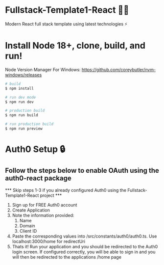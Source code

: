 # Fullstack-Template1-React :man_technologist:
Modern React full stack template using latest technologies :zap:

# Install Node 18+, clone, build, and run!
Node Version Manager For Windows: https://github.com/coreybutler/nvm-windows/releases
```bash
# build
$ npm install

# run dev mode
$ npm run dev

# production build
$ npm run build

# run production build
$ npm run preview
```
# Auth0 Setup :lock:
Follow the steps below to enable OAuth using the auth0-react package
---
*** Skip steps 1-3 if you already configured Auth0 using the Fullstack-Template1-React project ***
1. Sign up for FREE Auth0 account
2. Create Application
3. Note the information provided: 
   1. Name
   2. Domain
   3. Client ID
4. Paste the corresponding values into /src/constants/auth0/auth0.ts. Use localhost:3000/home for redirectUri
5. Thats it! Run your application and you should be redirected to the Auth0 login screen. If configured correctly, you will be able to sign in and you will then be redirected to the applications /home page
